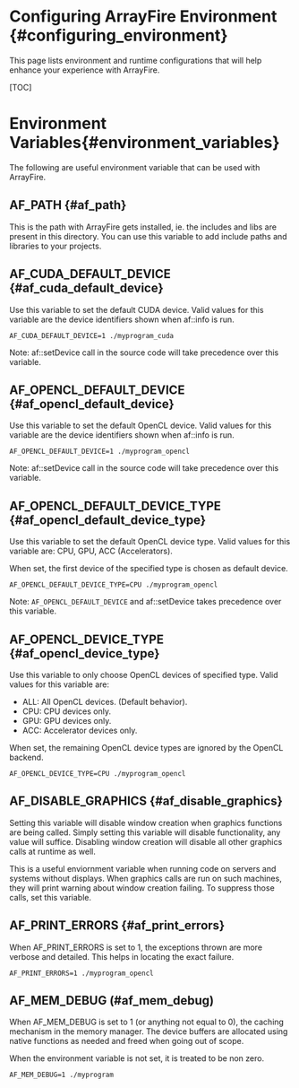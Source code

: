Configuring ArrayFire Environment {#configuring_environment}
===============================================================================

This page lists environment and runtime configurations that will help enhance
your experience with ArrayFire.

[TOC]

Environment Variables{#environment_variables}
===============================================================================

The following are useful environment variable that can be used with ArrayFire.

AF_PATH {#af_path}
-------------------------------------------------------------------------------

This is the path with ArrayFire gets installed, ie. the includes and libs are
present in this directory. You can use this variable to add include paths and
libraries to your projects.

AF_CUDA_DEFAULT_DEVICE {#af_cuda_default_device}
-------------------------------------------------------------------------------

Use this variable to set the default CUDA device. Valid values for this
variable are the device identifiers shown when af::info is run.

~~~~~~~~~~~~~~~~~~~~~~~~~~~~~~~~~~~~~~~~~~~~~~~~~~~~~~~~~~~~~~~~~~~~~~~
AF_CUDA_DEFAULT_DEVICE=1 ./myprogram_cuda
~~~~~~~~~~~~~~~~~~~~~~~~~~~~~~~~~~~~~~~~~~~~~~~~~~~~~~~~~~~~~~~~~~~~~~~

Note: af::setDevice call in the source code will take precedence over this
variable.

AF_OPENCL_DEFAULT_DEVICE {#af_opencl_default_device}
-------------------------------------------------------------------------------

Use this variable to set the default OpenCL device. Valid values for this
variable are the device identifiers shown when af::info is run.

~~~~~~~~~~~~~~~~~~~~~~~~~~~~~~~~~~~~~~~~~~~~~~~~~~~~~~~~~~~~~~~~~~~~~~~
AF_OPENCL_DEFAULT_DEVICE=1 ./myprogram_opencl
~~~~~~~~~~~~~~~~~~~~~~~~~~~~~~~~~~~~~~~~~~~~~~~~~~~~~~~~~~~~~~~~~~~~~~~

Note: af::setDevice call in the source code will take precedence over this
variable.

AF_OPENCL_DEFAULT_DEVICE_TYPE {#af_opencl_default_device_type}
-------------------------------------------------------------------------------

Use this variable to set the default OpenCL device type. Valid values for this
variable are: CPU, GPU, ACC (Accelerators).

When set, the first device of the specified type is chosen as default device.

~~~~~~~~~~~~~~~~~~~~~~~~~~~~~~~~~~~~~~~~~~~~~~~~~~~~~~~~~~~~~~~~~~~~~~~
AF_OPENCL_DEFAULT_DEVICE_TYPE=CPU ./myprogram_opencl
~~~~~~~~~~~~~~~~~~~~~~~~~~~~~~~~~~~~~~~~~~~~~~~~~~~~~~~~~~~~~~~~~~~~~~~

Note: `AF_OPENCL_DEFAULT_DEVICE`  and af::setDevice takes precedence over this variable.

AF_OPENCL_DEVICE_TYPE {#af_opencl_device_type}
-------------------------------------------------------------------------------

Use this variable to only choose OpenCL devices of specified type. Valid values for this
variable are:

- ALL: All OpenCL devices. (Default behavior).
- CPU: CPU devices only.
- GPU: GPU devices only.
- ACC: Accelerator devices only.

When set, the remaining OpenCL device types are ignored by the OpenCL backend.

~~~~~~~~~~~~~~~~~~~~~~~~~~~~~~~~~~~~~~~~~~~~~~~~~~~~~~~~~~~~~~~~~~~~~~~
AF_OPENCL_DEVICE_TYPE=CPU ./myprogram_opencl
~~~~~~~~~~~~~~~~~~~~~~~~~~~~~~~~~~~~~~~~~~~~~~~~~~~~~~~~~~~~~~~~~~~~~~~

AF_DISABLE_GRAPHICS {#af_disable_graphics}
-------------------------------------------------------------------------------

Setting this variable will disable window creation when graphics functions are
being called. Simply setting this variable will disable functionality, any
value will suffice. Disabling window creation will disable all other graphics
calls at runtime as well.

This is a useful enviornment variable when running code on servers and systems
without displays. When graphics calls are run on such machines, they will
print warning about window creation failing. To suppress those calls, set this
variable.

AF_PRINT_ERRORS {#af_print_errors}
-------------------------------------------------------------------------------

When AF_PRINT_ERRORS is set to 1, the exceptions thrown are more verbose and
detailed. This helps in locating the exact failure.

~~~~~~~~~~~~~~~~~~~~~~~~~~~~~~~~~~~~~~~~~~~~~~~~~~~~~~~~~~~~~~~~~~~~~~~
AF_PRINT_ERRORS=1 ./myprogram_opencl
~~~~~~~~~~~~~~~~~~~~~~~~~~~~~~~~~~~~~~~~~~~~~~~~~~~~~~~~~~~~~~~~~~~~~~~

AF_MEM_DEBUG (#af_mem_debug)
-------------------------------------------------------------------------------

When AF_MEM_DEBUG is set to 1 (or anything not equal to 0), the caching mechanism in the memory manager.
The device buffers are allocated using native functions as needed and freed when going out of scope.

When the environment variable is not set, it is treated to be non zero.

~~~~~~~~~~~~~~~~~~~~~~~~~~~~~~~~~~~~~~~~~~~~~~~~~~~~~~~~~~~~~~~~~~~~~~~
AF_MEM_DEBUG=1 ./myprogram
~~~~~~~~~~~~~~~~~~~~~~~~~~~~~~~~~~~~~~~~~~~~~~~~~~~~~~~~~~~~~~~~~~~~~~~
